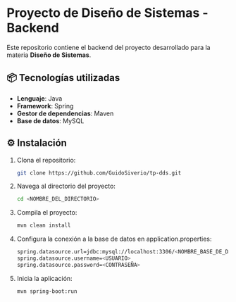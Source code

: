 # Proyecto de Diseño de Sistemas - Backend

Este repositorio contiene el backend del proyecto desarrollado para la materia **Diseño de Sistemas**. 

## 📦 Tecnologías utilizadas
- **Lenguaje**: Java
- **Framework**: Spring
- **Gestor de dependencias**: Maven
- **Base de datos**: MySQL

## ⚙️ Instalación

1. Clona el repositorio:
   ```bash
   git clone https://github.com/GuidoSiverio/tp-dds.git
   
2. Navega al directorio del proyecto:
   ```bash
   cd <NOMBRE_DEL_DIRECTORIO>
   
3. Compila el proyecto:
   ```bash
   mvn clean install
   
4. Configura la conexión a la base de datos en application.properties:
   ```bash
   spring.datasource.url=jdbc:mysql://localhost:3306/<NOMBRE_BASE_DE_DATOS>
   spring.datasource.username=<USUARIO>
   spring.datasource.password=<CONTRASEÑA>

5. Inicia la aplicación:
   ```bash
   mvn spring-boot:run

